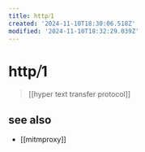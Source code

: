 ```yaml
---
title: http⧸1
created: '2024-11-10T18:30:06.518Z'
modified: '2024-11-10T18:32:29.039Z'
---
```


# http⧸1

> [[hyper text transfer protocol]]

## see also

- [[mitmproxy]]

